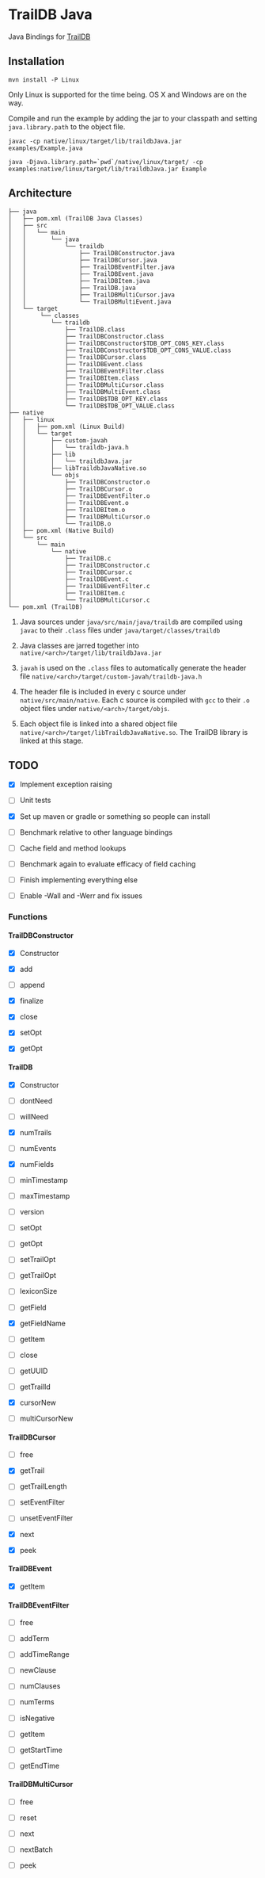 
# TrailDB Java

Java Bindings for [TrailDB](https://github.com/traildb/traildb)

## Installation

`mvn install -P Linux`

Only Linux is supported for the time being. OS X and Windows are on the way.

Compile and run the example by adding the jar to your classpath and setting `java.library.path` to the object file.

```
javac -cp native/linux/target/lib/traildbJava.jar examples/Example.java

java -Djava.library.path=`pwd`/native/linux/target/ -cp examples:native/linux/target/lib/traildbJava.jar Example
```

## Architecture

```
├── java
│   ├── pom.xml (TrailDB Java Classes)
│   ├── src
│   │   └── main
│   │       └── java
│   │           └── traildb
│   │               ├── TrailDBConstructor.java
│   │               ├── TrailDBCursor.java
│   │               ├── TrailDBEventFilter.java
│   │               ├── TrailDBEvent.java
│   │               ├── TrailDBItem.java
│   │               ├── TrailDB.java
│   │               ├── TrailDBMultiCursor.java
│   │               └── TrailDBMultiEvent.java
│   └── target
│        └── classes
│        	└── traildb
│        		├── TrailDB.class
│   			├── TrailDBConstructor.class
│   			├── TrailDBConstructor$TDB_OPT_CONS_KEY.class
│   			├── TrailDBConstructor$TDB_OPT_CONS_VALUE.class
│   			├── TrailDBCursor.class
│   			├── TrailDBEvent.class
│   			├── TrailDBEventFilter.class
│   			├── TrailDBItem.class
│   			├── TrailDBMultiCursor.class
│   			├── TrailDBMultiEvent.class
│   			├── TrailDB$TDB_OPT_KEY.class
│   			└── TrailDB$TDB_OPT_VALUE.class
├── native
│   ├── linux
│   │   ├── pom.xml (Linux Build)
│   │   └── target
│   │       ├── custom-javah
│   │       │   └── traildb-java.h
│   │       ├── lib
│   │       │   └── traildbJava.jar
│   │       ├── libTraildbJavaNative.so
│   │       └── objs
│   │           ├── TrailDBConstructor.o
│   │           ├── TrailDBCursor.o
│   │           ├── TrailDBEventFilter.o
│   │           ├── TrailDBEvent.o
│   │           ├── TrailDBItem.o
│   │           ├── TrailDBMultiCursor.o
│   │           └── TrailDB.o
│   ├── pom.xml (Native Build)
│   └── src
│       └── main
│           └── native
│               ├── TrailDB.c
│               ├── TrailDBConstructor.c
│               ├── TrailDBCursor.c
│               ├── TrailDBEvent.c
│               ├── TrailDBEventFilter.c
│               ├── TrailDBItem.c
│               └── TrailDBMultiCursor.c
└── pom.xml (TrailDB)
```

1. Java sources under `java/src/main/java/traildb` are compiled using `javac` to their `.class` files under `java/target/classes/traildb`

2. Java classes are jarred together into `native/<arch>/target/lib/traildbJava.jar`

3. `javah` is used on the `.class` files to automatically generate the header file `native/<arch>/target/custom-javah/traildb-java.h`

4. The header file is included in every c source under `native/src/main/native`. Each c source is compiled with `gcc` to their `.o` object files under `native/<arch>/target/objs`.

5. Each object file is linked into a shared object file `native/<arch>/target/libTraildbJavaNative.so`. The TrailDB library is linked at this stage.


## TODO

- [x] Implement exception raising

- [ ] Unit tests

- [x] Set up maven or gradle or something so people can install

- [ ] Benchmark relative to other language bindings

- [ ] Cache field and method lookups

- [ ] Benchmark again to evaluate efficacy of field caching

- [ ] Finish implementing everything else

- [ ] Enable -Wall and -Werr and fix issues

### Functions


#### TrailDBConstructor

- [x] Constructor

- [x] add

- [ ] append

- [x] finalize

- [x] close

- [x] setOpt

- [x] getOpt


#### TrailDB

- [x] Constructor

- [ ] dontNeed

- [ ] willNeed

- [x] numTrails

- [ ] numEvents

- [x] numFields

- [ ] minTimestamp

- [ ] maxTimestamp

- [ ] version

- [ ] setOpt

- [ ] getOpt

- [ ] setTrailOpt

- [ ] getTrailOpt

- [ ] lexiconSize

- [ ] getField

- [x] getFieldName

- [ ] getItem

- [ ] close

- [ ] getUUID

- [ ] getTrailId

- [x] cursorNew

- [ ] multiCursorNew


#### TrailDBCursor

- [ ] free

- [x] getTrail

- [ ] getTrailLength

- [ ] setEventFilter

- [ ] unsetEventFilter

- [x] next

- [x] peek


#### TrailDBEvent

- [x] getItem


#### TrailDBEventFilter

- [ ] free

- [ ] addTerm

- [ ] addTimeRange

- [ ] newClause

- [ ] numClauses

- [ ] numTerms

- [ ] isNegative

- [ ] getItem

- [ ] getStartTime

- [ ] getEndTime


#### TrailDBMultiCursor

- [ ] free

- [ ] reset

- [ ] next

- [ ] nextBatch

- [ ] peek
